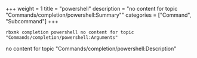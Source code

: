 +++
weight = 1
title = "powershell"
description = "no content for topic \"Commands/completion/powershell:Summary\""
categories = ["Command", "Subcommand"]
+++

`rbxmk completion powershell no content for topic "Commands/completion/powershell:Arguments"
`

no content for topic "Commands/completion/powershell:Description"